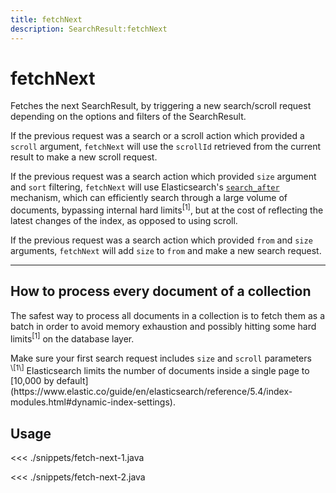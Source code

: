 ```yaml
---
title: fetchNext
description: SearchResult:fetchNext
---
```


# fetchNext

Fetches the next SearchResult, by triggering a new search/scroll request depending on the options and filters of the SearchResult.

If the previous request was a search or a scroll action which provided a `scroll` argument,
`fetchNext` will use the `scrollId` retrieved from the current result to make a new scroll request.

If the previous request was a search action which provided `size` argument and `sort` filtering,
`fetchNext` will use Elasticsearch's [`search_after`](https://www.elastic.co/guide/en/elasticsearch/reference/master/search-request-search-after.html) mechanism, which can efficiently search through a large volume of documents, bypassing internal hard limits<sup>\[1\]</sup>,
but at the cost of reflecting the latest changes of the index, as opposed to using scroll.

If the previous request was a search action which provided `from` and `size` arguments,
`fetchNext` will add `size` to `from` and make a new search request.

---

## How to process every document of a collection

The safest way to process all documents in a collection is to fetch them as a batch in order to avoid memory exhaustion and possibly hitting some hard limits<sup>\[1\]</sup> on the database layer.

<div class="alert alert-warning">Make sure your first search request includes <code>size</code> and <code>scroll</code> parameters</div>

<div class="alert alert-info"><sup>\[1\]</sup> Elasticsearch limits the number of documents inside a single page to [10,000 by default](https://www.elastic.co/guide/en/elasticsearch/reference/5.4/index-modules.html#dynamic-index-settings).</div>

## Usage

<<< ./snippets/fetch-next-1.java

<<< ./snippets/fetch-next-2.java
